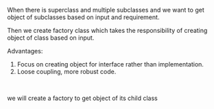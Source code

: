 When there is superclass and multiple subclasses and we want to get object of subclasses based on input and requirement.

Then we create factory class which takes the responsibility of creating object of class based on input.


Advantages:
<br>
1. Focus on creating object for interface rather than implementation.
2. Loose coupling, more robust code.

<br>

we will create a factory to get object of its child class

